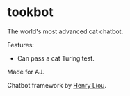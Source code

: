 tookbot
========

The world's most advanced cat chatbot.

Features:
- Can pass a cat Turing test.

Made for AJ.

Chatbot framework by [Henry Liou](https://github.com/liouh/chat-bot).

